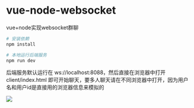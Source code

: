 # vue-node-websocket
vue+node实现websocket群聊

```bash
# 安装依赖
npm install

# 本地运行后端服务
npm run dev
```

后端服务默认运行在 ws://localhost:8088，然后直接在浏览器中打开 client/index.html 即可开始聊天，要多人聊天请在不同浏览器中打开，因为用户名和用户id是直接用的浏览器信息来模拟的

<img src="./clinet/chat.png">